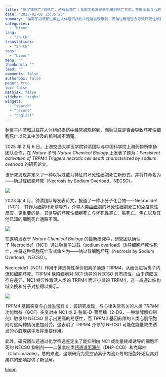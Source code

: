 ```yaml
---
title: "除了铁死亡/铜死亡，还有钠死亡：我国学者发现新型细胞死亡方式，并揭示其与心脏病的关联"
date: "2025-02-08 13:35:23"
summary: "钠离子内流和过载在人体组织损伤中经常被观察到，而钠过载是否会导致坏死性细胞死亡以及其中涉及的机制尚不..."
categories:
  - "bioon"
lang:
  - "zh-CN"
translations:
  - "zh-CN"
tags:
  - "bioon"
menu: ""
thumbnail: ""
lead: ""
comments: false
authorbox: false
pager: true
toc: false
mathjax: false
sidebar: "right"
widgets:
  - "search"
  - "recent"
  - "taglist"
---
```


钠离子内流和过载在人体组织损伤中经常被观察到，而钠过载是否会导致[坏死](https://www.medsci.cn/topic/show?id=b723414321c)性细胞死亡以及其中涉及的机制尚不清楚。

2025 年 2 月 6 日，上海交通大学医学院钟清团队与中国科学院上海药物所李扬团队合作，在 *Nature* 子刊 *Nature Chemical Biology* 上发表了题为：*Persistent activation of TRPM4 Triggers necrotic cell death characterized by sodium overload* 的研究论文。

该研究发现并定义了一种以钠过载为特征的坏死性细胞死亡新形式，并将其命名为——钠过载细胞坏死（Necrosis by Sodium Overload，NECSO）。

![](https://msimg.bioon.com/bioon-com/20241101/64ab08b5aa0d4f09a011f49b2d91feae-KRpPaFhgmvJN.jpg)

2023 年 4 月，钟清团队等发表论文，报道了一种小分子化合物——Necrocide1（NC1），其作为细胞坏死诱导剂，介导人类[癌细胞](https://www.medsci.cn/topic/show?id=3efee1519b2)的坏死性细胞死亡和[免疫](https://www.medsci.cn/guideline/search?keyword=%E5%85%8D%E7%96%AB)原性反应。更重要的是，其诱导的坏死性细胞死亡与坏死性凋亡、铁死亡、焦亡以及其他已知的细胞死亡通路不同。

![](https://msimg.bioon.com/bioon-com/20241101/c25f914312f84afc82e0e4f6cc7b5c6b-ldH1N1J1k4wK.jpg)

在这项发表于 *Nature Chemical Biology* 的最新研究中，研究团队确认了 Necrocide1（NC1）通过钠离子过载（sodium overload）诱导细胞坏死性死亡，并将这种细胞死亡形式命名为——钠过载细胞坏死（Necrosis by Sodium Overload，NECSO）。

Necrocide1（NC1）作用于非选择性单价阳离子通道 TRPM4，从而促进钠离子内流和细胞坏死。TRPM4 缺陷细胞对 NC1 诱导的 NECSO 具有抗性。由于跨膜区存在差异，NC1 特异性激活人类的 TRPM4 而非小鼠的 TRPM4，这一点通过结构域交换和分子对接得以揭示。

![](https://msimg.bioon.com/bioon-com/20241101/00370fffc13740668eccdd46dc9487b4-ddOxE9ytJVCw.jpg)

*TRPM4* 基因突变与[心律失常](https://www.medsci.cn/topic/show?id=0d385098ecf)有关，该研究发现，与心律失常有关的人类 *TRPM4* 功能增益（GOF）突变对由 NC1 或 2-脱氧-D-葡萄糖（2-DG，一种糖酵解抑制剂）触发的 NECSO 显示出更高的易感性，而 *TRPM4* 基因敲除的人类心肌细胞则对这两种情况更加耐受。这表明了 TRPM4 介导的 NECSO 可能在能量缺失诱发的心脏疾病中发挥重要作用。

此外，研究团队还通过化学筛选鉴定出了能抑制由 NC1 或能量耗竭诱导的细胞坏死的 NECSO 抑制剂——二氢吡啶类[钙通道阻滞剂](https://www.medsci.cn/topic/show?id=f5639639502)（DHP-CCB）和克霉唑（Clotrimazole）。总的来说，这项研究为受控钠离子内流介导的细胞坏死及其对疾病的影响提供了新见解。

[bioon](http://news.bioon.com/article/6e268623623d.html)
